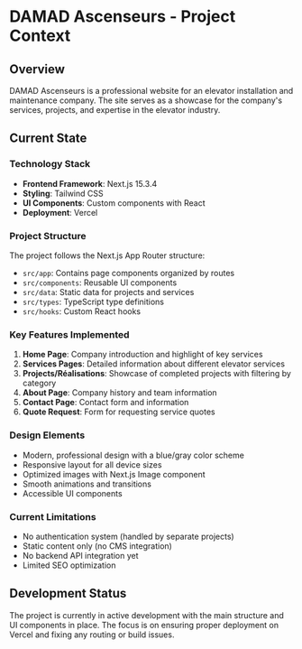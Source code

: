 # DAMAD Ascenseurs - Project Context

## Overview
DAMAD Ascenseurs is a professional website for an elevator installation and maintenance company. The site serves as a showcase for the company's services, projects, and expertise in the elevator industry.

## Current State

### Technology Stack
- **Frontend Framework**: Next.js 15.3.4
- **Styling**: Tailwind CSS
- **UI Components**: Custom components with React
- **Deployment**: Vercel

### Project Structure
The project follows the Next.js App Router structure:
- `src/app`: Contains page components organized by routes
- `src/components`: Reusable UI components
- `src/data`: Static data for projects and services
- `src/types`: TypeScript type definitions
- `src/hooks`: Custom React hooks

### Key Features Implemented
1. **Home Page**: Company introduction and highlight of key services
2. **Services Pages**: Detailed information about different elevator services
3. **Projects/Réalisations**: Showcase of completed projects with filtering by category
4. **About Page**: Company history and team information
5. **Contact Page**: Contact form and information
6. **Quote Request**: Form for requesting service quotes

### Design Elements
- Modern, professional design with a blue/gray color scheme
- Responsive layout for all device sizes
- Optimized images with Next.js Image component
- Smooth animations and transitions
- Accessible UI components

### Current Limitations
- No authentication system (handled by separate projects)
- Static content only (no CMS integration)
- No backend API integration yet
- Limited SEO optimization

## Development Status
The project is currently in active development with the main structure and UI components in place. The focus is on ensuring proper deployment on Vercel and fixing any routing or build issues.
